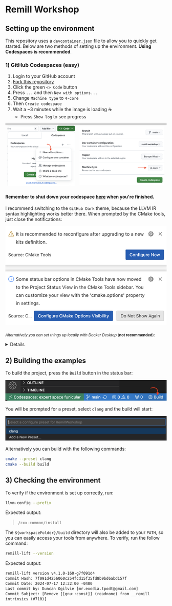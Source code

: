 # Remill Workshop

## Setting up the environment

This repository uses a [`devcontainer.json`](./.devcontainer/devcontainer.json) file to allow you to quickly get started. Below are two methods of setting up the environment. **Using Codespaces is recommended**.

### 1) GitHub Codespaces (easy)

1. Login to your GitHub account
2. [Fork this repository](https://github.com/LLVMParty/RemillWorkshop/fork)
3. Click the green `<> Code` button
4. Press `...` and then `New with options...`
5. Change `Machine type` to `4-core`
6. Then `Create codespace`
7. Wait a ~3 minutes while the image is loading ☕
   - Press `Show log` to see progress

| ![](.devcontainer/new-codespace.png) | ![](.devcontainer/machine-type.png) |
|---|---|

#### **Remember to shut down your codespace [here](https://github.com/codespaces) when you're finished.**

I recommend switching to the `GitHub Dark` theme, because the LLVM IR syntax highlighting works better there. When prompted by the CMake tools, just close the notifications:

![](.devcontainer/cmake-notifications.png)

<sub>_Alternatively you can set things up locally with Docker Desktop_ (**not recommended**):</sub>
<details>

### Docker Desktop (tricky)

- Install/Update [Docker Desktop](https://www.docker.com/products/docker-desktop/) ([alternatives](https://code.visualstudio.com/remote/advancedcontainers/docker-options))
- **Start Docker Desktop**
- Install [Visual Studio Code](https://code.visualstudio.com)
- Clone and open this repository in VS Code (**use the HTTPS protocol**)
- Install the [Dev Containers](vscode:extension/ms-vscode-remote.remote-containers) extension in VS Code (you should be prompted for recommended extensions)
- Click the blue 'Reopen in Container' button when prompted (you can also find it in the command palette)

For more detailed steps, check out the [Dev Containers tutorial](https://code.visualstudio.com/docs/devcontainers/tutorial). The instructions after this assume you are running _inside_ the container.

#### Windows

Because the host filesystem is mounted inside the container you _may_ need to configure Git to not automatically convert line endings:

```sh
git config --global core.autocrlf false
```

Additionally it's recommended to configure Docker to use the WSL 2 backend.

</details>

## 2) Building the examples

To build the project, press the `Build` button in the status bar:

![](.devcontainer/build-button.png)

You will be prompted for a preset, select `clang` and the build will start:

![](.devcontainer/select-preset.png)

Alternatively you can build with the following commands:

```sh
cmake --preset clang
cmake --build build
```

## 3) Checking the environment

To verify if the environment is set up correctly, run:

```sh
llvm-config --prefix
```

Expected output:

> `/cxx-common/install`

The `${workspaceFolder}/build` directory will also be added to your `PATH`, so you can easily access your tools from anywhere. To verify, run the follow command:

```sh
remill-lift --version
```

Expected output:

```
remill-lift version v4.1.0-160-g7f091d4
Commit Hash: 7f091d4256060c254fcd15f35fd8b9bd6abd157f
Commit Date: 2024-07-17 12:32:00 -0400
Last commit by: Duncan Ogilvie [mr.exodia.tpodt@gmail.com]
Commit Subject: [Remove [[gnu::const]] (readnone) from __remill intrinsics (#710)]
```
